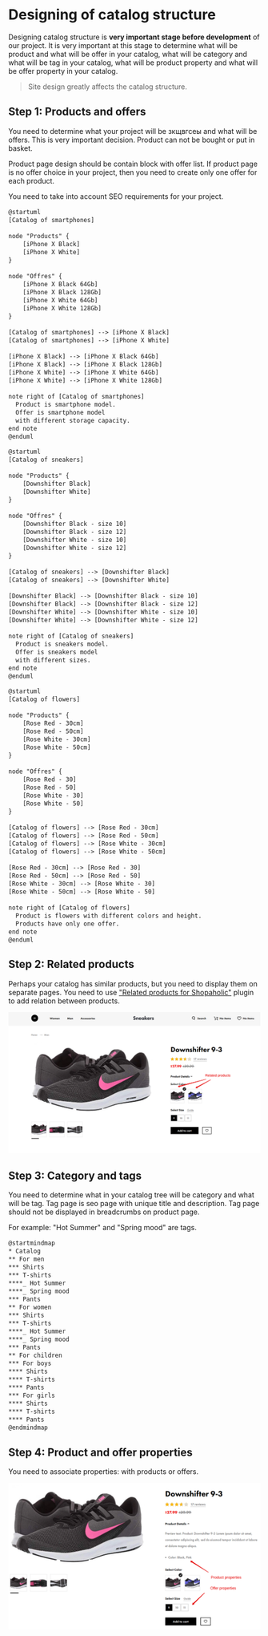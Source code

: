 # Designing of catalog structure

Designing catalog structure is **very important stage before development** of our project.
It is very important at this stage to determine what will be product and what will be offer in your catalog,
what will be category and what will be tag in your catalog,
what will be product property and what will be offer property in your catalog.

> Site design greatly affects the catalog structure.

## Step 1: Products and offers

You need to determine what your project will be зкщвгсеы and what will be offers. This is very important decision. Product can not be bought or put in basket.

Product page design should be contain block with offer list. If product page is no offer choice in your project, then you need to create only one offer for each product.

You need to take into account SEO requirements for your project.

```plantuml
@startuml
[Catalog of smartphones]

node "Products" {
    [iPhone X Black]
    [iPhone X White]
}

node "Offres" {
    [iPhone X Black 64Gb]
    [iPhone X Black 128Gb]
    [iPhone X White 64Gb]
    [iPhone X White 128Gb]
}

[Catalog of smartphones] --> [iPhone X Black]
[Catalog of smartphones] --> [iPhone X White]

[iPhone X Black] --> [iPhone X Black 64Gb]
[iPhone X Black] --> [iPhone X Black 128Gb]
[iPhone X White] --> [iPhone X White 64Gb]
[iPhone X White] --> [iPhone X White 128Gb]

note right of [Catalog of smartphones]
  Product is smartphone model.
  Offer is smartphone model
  with different storage capacity.
end note
@enduml
```
```plantuml
@startuml
[Catalog of sneakers]

node "Products" {
    [Downshifter Black]
    [Downshifter White]
}

node "Offres" {
    [Downshifter Black - size 10]
    [Downshifter Black - size 12]
    [Downshifter White - size 10]
    [Downshifter White - size 12]
}

[Catalog of sneakers] --> [Downshifter Black]
[Catalog of sneakers] --> [Downshifter White]

[Downshifter Black] --> [Downshifter Black - size 10]
[Downshifter Black] --> [Downshifter Black - size 12]
[Downshifter White] --> [Downshifter White - size 10]
[Downshifter White] --> [Downshifter White - size 12]

note right of [Catalog of sneakers]
  Product is sneakers model.
  Offer is sneakers model
  with different sizes.
end note
@enduml
```

```plantuml
@startuml
[Catalog of flowers]

node "Products" {
    [Rose Red - 30cm]
    [Rose Red - 50cm]
    [Rose White - 30cm]
    [Rose White - 50cm]
}

node "Offres" {
    [Rose Red - 30]
    [Rose Red - 50]
    [Rose White - 30]
    [Rose White - 50]
}

[Catalog of flowers] --> [Rose Red - 30cm]
[Catalog of flowers] --> [Rose Red - 50cm]
[Catalog of flowers] --> [Rose White - 30cm]
[Catalog of flowers] --> [Rose White - 50cm]

[Rose Red - 30cm] --> [Rose Red - 30]
[Rose Red - 50cm] --> [Rose Red - 50]
[Rose White - 30cm] --> [Rose White - 30]
[Rose White - 50cm] --> [Rose White - 50]

note right of [Catalog of flowers]
  Product is flowers with different colors and height.
  Products have only one offer.
end note
@enduml
```

## Step 2: Related products

Perhaps your catalog has similar products, but you need to display them on separate pages. You need to use ["Related products for Shopaholic"](plugins/home.md#related-products-for-shopaholic) plugin to add relation between products.

![](./../assets/images/related-products-1.png)

## Step 3: Category and tags

You need to determine what in your catalog tree will be category and what will be tag.
Tag page is seo page with unique title and description.
Tag page should not be displayed in breadcrumbs on product page.

For example: "Hot Summer" and "Spring mood" are tags.
```plantuml
@startmindmap
* Catalog
** For men
*** Shirts
*** T-shirts
****_ Hot Summer
****_ Spring mood
*** Pants
** For women
*** Shirts
*** T-shirts
****_ Hot Summer
****_ Spring mood
*** Pants
** For children
*** For boys
**** Shirts
**** T-shirts
**** Pants
*** For girls
**** Shirts
**** T-shirts
**** Pants
@endmindmap
```

## Step 4: Product and offer properties

You need to associate properties: with products or offers.

![](./../assets/images/properties-1.png)